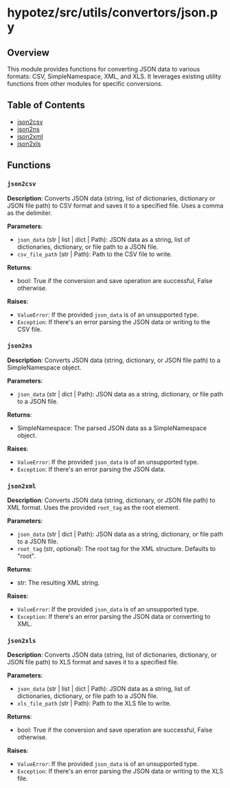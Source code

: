 # hypotez/src/utils/convertors/json.py

## Overview

This module provides functions for converting JSON data to various formats: CSV, SimpleNamespace, XML, and XLS.  It leverages existing utility functions from other modules for specific conversions.

## Table of Contents

- [json2csv](#json2csv)
- [json2ns](#json2ns)
- [json2xml](#json2xml)
- [json2xls](#json2xls)


## Functions

### `json2csv`

**Description**: Converts JSON data (string, list of dictionaries, dictionary or JSON file path) to CSV format and saves it to a specified file.  Uses a comma as the delimiter.

**Parameters**:

- `json_data` (str | list | dict | Path): JSON data as a string, list of dictionaries, dictionary, or file path to a JSON file.
- `csv_file_path` (str | Path): Path to the CSV file to write.

**Returns**:

- bool: True if the conversion and save operation are successful, False otherwise.

**Raises**:

- `ValueError`: If the provided `json_data` is of an unsupported type.
- `Exception`: If there's an error parsing the JSON data or writing to the CSV file.


### `json2ns`

**Description**: Converts JSON data (string, dictionary, or JSON file path) to a SimpleNamespace object.

**Parameters**:

- `json_data` (str | dict | Path): JSON data as a string, dictionary, or file path to a JSON file.

**Returns**:

- SimpleNamespace: The parsed JSON data as a SimpleNamespace object.


**Raises**:

- `ValueError`: If the provided `json_data` is of an unsupported type.
- `Exception`: If there's an error parsing the JSON data.


### `json2xml`

**Description**: Converts JSON data (string, dictionary, or JSON file path) to XML format.  Uses the provided `root_tag` as the root element.

**Parameters**:

- `json_data` (str | dict | Path): JSON data as a string, dictionary, or file path to a JSON file.
- `root_tag` (str, optional): The root tag for the XML structure. Defaults to "root".

**Returns**:

- str: The resulting XML string.

**Raises**:

- `ValueError`: If the provided `json_data` is of an unsupported type.
- `Exception`: If there's an error parsing the JSON data or converting to XML.


### `json2xls`

**Description**: Converts JSON data (string, list of dictionaries, dictionary, or JSON file path) to XLS format and saves it to a specified file.

**Parameters**:

- `json_data` (str | list | dict | Path): JSON data as a string, list of dictionaries, dictionary, or file path to a JSON file.
- `xls_file_path` (str | Path): Path to the XLS file to write.

**Returns**:

- bool: True if the conversion and save operation are successful, False otherwise.

**Raises**:

- `ValueError`: If the provided `json_data` is of an unsupported type.
- `Exception`: If there's an error parsing the JSON data or writing to the XLS file.